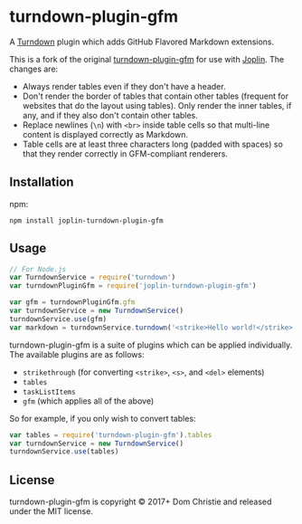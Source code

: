 # turndown-plugin-gfm

A [Turndown](https://github.com/domchristie/turndown) plugin which adds GitHub Flavored Markdown extensions.

This is a fork of the original [turndown-plugin-gfm](https://github.com/domchristie/turndown-plugin-gfm) for use with [Joplin](https://github.com/laurent22/joplin). The changes are:

- Always render tables even if they don't have a header.
- Don't render the border of tables that contain other tables (frequent for websites that do the layout using tables). Only render the inner tables, if any, and if they also don't contain other tables.
- Replace newlines (`\n`) with `<br>` inside table cells so that multi-line content is displayed correctly as Markdown.
- Table cells are at least three characters long (padded with spaces) so that they render correctly in GFM-compliant renderers.

## Installation

npm:

```
npm install joplin-turndown-plugin-gfm
```

## Usage

```js
// For Node.js
var TurndownService = require('turndown')
var turndownPluginGfm = require('joplin-turndown-plugin-gfm')

var gfm = turndownPluginGfm.gfm
var turndownService = new TurndownService()
turndownService.use(gfm)
var markdown = turndownService.turndown('<strike>Hello world!</strike>')
```

turndown-plugin-gfm is a suite of plugins which can be applied individually. The available plugins are as follows:

- `strikethrough` (for converting `<strike>`, `<s>`, and `<del>` elements)
- `tables`
- `taskListItems`
- `gfm` (which applies all of the above)

So for example, if you only wish to convert tables:

```js
var tables = require('turndown-plugin-gfm').tables
var turndownService = new TurndownService()
turndownService.use(tables)
```

## License

turndown-plugin-gfm is copyright © 2017+ Dom Christie and released under the MIT license.
